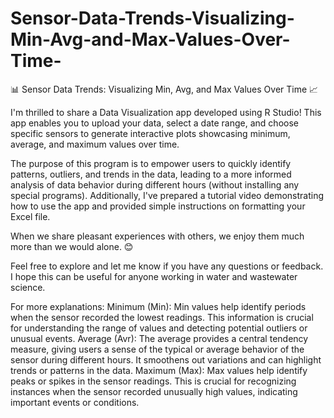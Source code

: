 # Sensor-Data-Trends-Visualizing-Min-Avg-and-Max-Values-Over-Time-
📊 Sensor Data Trends: Visualizing Min, Avg, and Max Values Over Time 📈

I'm thrilled to share a Data Visualization app developed using R Studio! This app enables you to upload your data, select a date range, and choose specific sensors to generate interactive plots showcasing minimum, average, and maximum values over time.
 
The purpose of this program is to empower users to quickly identify patterns, outliers, and trends in the data, leading to a more informed analysis of data behavior during different hours (without installing any special programs). Additionally, I've prepared a tutorial video demonstrating how to use the app and provided simple instructions on formatting your Excel file.
 
When we share pleasant experiences with others, we enjoy them much more than we would alone. 😊
 
 
Feel free to explore and let me know if you have any questions or feedback. I hope this can be useful for anyone working in water and wastewater science.
 
For more explanations:
Minimum (Min):
Min values help identify periods when the sensor recorded the lowest readings. This information is crucial for understanding the range of values and detecting potential outliers or unusual events.
Average (Avr):
The average provides a central tendency measure, giving users a sense of the typical or average behavior of the sensor during different hours. It smoothens out variations and can highlight trends or patterns in the data.
Maximum (Max):
Max values help identify peaks or spikes in the sensor readings. This is crucial for recognizing instances when the sensor recorded unusually high values, indicating important events or conditions.
